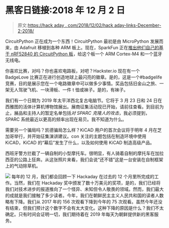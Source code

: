 # 黑客日链接:2018 年 12 月 2 日

> 原文:[https://hack aday . com/2018/12/02/hack aday-links-December-2-2018/](https://hackaday.com/2018/12/02/hackaday-links-december-2-2018/)

CircuitPython 正在成为一个东西！CircuitPython 最初是由 MicroPython 发展而来，由 Adafruit 移植到各种 ARM 板上。现在，SparkFun 正在[推出他们自己的基于 nRF52840 的 CircuitPython 板](https://www.sparkfun.com/products/15025)，给这个板一个 ARM Cortex-M4 和一个蓝牙无线电。

你喜欢比赛，对吗？你也喜欢电路板，对吧？Hackster.io 现在有一个 BadgeLove 比赛正在进行创造地球上最闪亮的徽章。是的，这是一个#badgelife 竞赛，目的是展示您在一个电路徽章中可以做多少事情。奖品包括旧金山之旅、一架无人驾驶飞机、一块滑板、一件 t 恤或袜子。是的，有袜子。

我们有一个日期为 2019 年太平洋西北复古电脑节。它将于 3 月 23 日和 24 日在西雅图的活体计算机博物馆展出。展商征集活动现已开始，请前往查看。到目前为止，展品和主持人的暂定名单包括*对 SPARC 克隆人的攻击*，我必须提到，SPARC 系统最近以更高的频率出现在易贝。我不知道为什么。

需要另一个骗局吗？凯德骗局怎么样？KiCAD 用户的首次会议将于明年 4 月在芝加哥举行，并开始征集演讲建议。con 关注的主题包括在制造环境中使用 KiCAD，KiCAD 的“幕后”发生了什么，以及如何使用 KiCAD 制造高级产品。

西班牙警方拦截了一辆自制的小型摩托车。很明显，有人骑着自制的摩托车在加拉西亚的公路上狂奔。从这张照片来看，我们会说“还不错”这是一台安装在自制框架上的气动除草机。

[![](../Images/8d93639b37d42c8716ccfa7253d4e4d8.png)](https://hackaday.com/wp-content/uploads/2018/11/nkreadership2018.png) 每年的 12 月，我们都会回顾一下 Hackaday 在过去的 12 个月里所完成的工作。当然，我们在 Hackaday 奖中颁发了数十万美元的奖项，是的，我们已经将我们对技术进步的报道推向了一个怪异、未知但令人敬畏的领域。然而，我们最大的成就是我们接触了多少读者。今年，我们在朝鲜民主主义人民共和国的读者人数略有下降。我们从 2017 年的 156 次观看下降到今年的 75 次观看。虽然今年还没有结束，但我们预计这个数字不会有太大变化。这种下降的原因是什么？我们不太确定。只有时间会证明一切，我们期待着在 2019 年每天为朝鲜提供新的黑客服务。